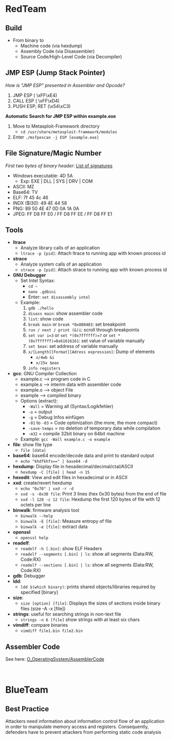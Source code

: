 # RedTeam

## Build

- From binary to
    - Machine code (via hexdump)
    - Assembly Code (via Disassembler)
    - Source Code/High-Level Code (via Decompiler)

## JMP ESP (Jump Stack Pointer)

*How is "JMP ESP" presented in Assembler and Opcode?*

1. JMP ESP ( \xFF\xE4)
2. CALL ESP ( \xFF\xD4)
3. PUSH ESP; RET (\x54\xC3)

**Automatic Search for JMP ESP within example.exe**

1. Move to Metasploit-Framework directory
    - `cd /usr/share/metasploit-framework/modules`
2. Enter `./msfpescan -j ESP [example.exe]`

## File Signature/Magic Number

*First two bytes of binary header*: [List of signatures](https://en.wikipedia.org/wiki/List_of_file_signatures)

- Windows executable: 4D 5A
    - Exp: EXE | DLL | SYS | DRV | COM 
- ASCII:  MZ
- Base64: TV
- ELF: 7f 45 4c 46
- INDX ($I30): 49 4E 44 58
- PNG: 89 50 4E 47 0D 0A 1A 0A
- JPEG: FF D8 FF E0 / FF D8 FF EE / FF D8 FF E1

## Tools

- **ltrace**
    - Analyze library calls of an application
    - `ltrace -p [pid]`: Attach ltrace to running app with known process id
- **strace**
    - Analyze system calls of an application
    - `strace -p [pid]`: Attach strace to running app with known process id
- **GNU Debugger**
    - Set Intel Syntax: 
        - `cd ~`
        - `nano .gdbini` 
        - Enter: `set disassembly intel`
    - Example:
        1. `gdb ./hello`
        2. `disass main`: show assembler code
        3. `list`: show code
        4. `break main` or `break *0x080483`: set breakpoint
        5. `run / next / print (&)i`: scroll through breakpoints
        6. `set var i=3` or `set *(0x7ffffff)=7` or `set *(0x7ffffff)=0x61616161`: set value of variable manually
        7. `set $eax`: set address of variable manually
        8. `x/[Length][Format][Adress expression]`: Dump of elements
            - `x/4wb &i`
            - `x/25x $eax`
        9) `info registers` 
- **gcc**: GNU Compiler Collection
    - example.c --> program code in C
    - example.s --> interim data with assembler code
    - example.o --> object File
    - example --> compiled binary 
    - Options (extract):
      - `-Wall` = Warning all (Syntax/Logikfehler)
      - `-o` = output
      - `-g` = Debug Infos einfügen
      - `-01` to `-03` = Code optimization (the more, the more compact)
      - `-save-temps` = no deletion of temporary data while compilation
      - `-m32` = compile 32bit binary on 64bit machine 
    - Example: `gcc -Wall example.c -o example` 
- **file**: show file type
    - `file [data]`
- **base64**: base64 encode/decode data and print to standard output
    - `echo "khdfkhfs==" | base64 -d` 
- **hexdump**: Display file in hexadecimal/decimal/ctal/ASCII
    - `hexdump -C [file] | head -n 15`
- **hexedit**: View and edit files in hexadecimal or in ASCII
- **xxd**: create/revert hexdump
    - `echo "0x70" | xxd -r -d`
    -  `xxd -s -0x30 file`: Print 3 lines (hex 0x30 bytes) from the end of file
    -  `xxd -l 120 -c 12 file`: Hexdump the first 120 bytes of file with 12 octets per line
- **binwalk**: firmware analysis tool
    - `binwalk --help`
    - `binwalk -E [file]`: Measure entropy of file
    - `binwalk -e [file]`: extract data
- **openssl**
    - `openssl help`
- **readelf**: 
    - `readelf -h [.bin]`: show ELF Headers
    - `readelf --segments [.bin] | ls`: show all segments (Data:RW, Code:RX)
    - `readelf --sections [.bin] | ls`: show all segments (Data:RW, Code:RX)
- **gdb**: Debugger
- **ldd**: 
    - `ldd $(which binary)`: prints shared objects/libraries required by specified [binary]
- **size**: 
    - `size [option] [file]`: Displays the sizes of sections inside binary files (size -A -x [file])
- **strings**: useful for searching strings in non-text file
    - `strings -n 6 [file]` show strings with at least six chars 
- **vimdiff**: compare binaries
    - `vimdiff file1.bin file2.bin`

## Assembler Code
See here: [O_OperatingSystem/AssemblerCode](https://github.com/p-arrow/Red-Blue-Guide/blob/main/O_OperatingSystem/AssemblerCode.md)


<br />

# BlueTeam

## Best Practice
Attackers need information about information control flow of an application in order to manipulate memory access and registers. Consequently, defenders have to prevent attackers from performing static code analysis
